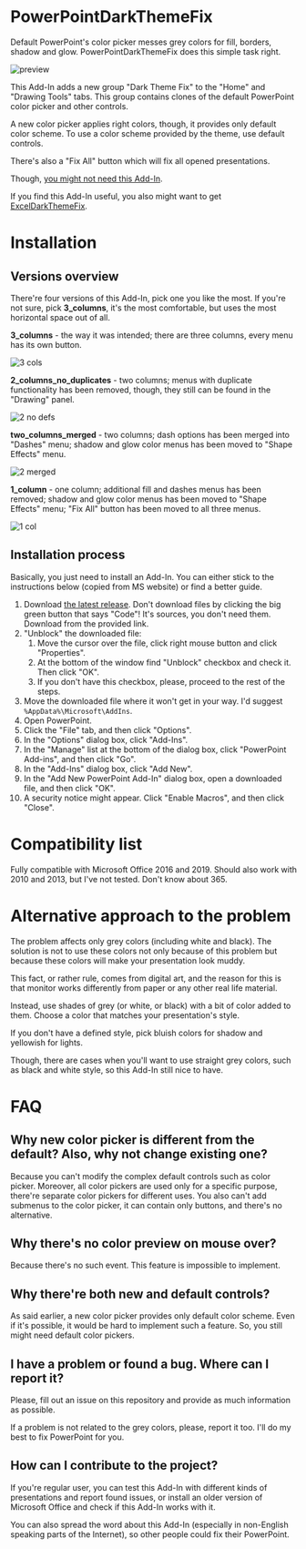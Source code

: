 # PowerPointDarkThemeFix

Default PowerPoint's color picker messes grey colors for fill, borders, shadow and glow. PowerPointDarkThemeFix does this simple task right.

![preview](https://user-images.githubusercontent.com/34414488/127713963-fd0b2e00-a898-4dc9-b4ff-210e53e69aa2.png)

This Add-In adds a new group "Dark Theme Fix" to the "Home" and "Drawing Tools" tabs. This group contains clones of the default PowerPoint color picker and other controls.

A new color picker applies right colors, though, it provides only default color scheme. To use a color scheme provided by the theme, use default controls.

There's also a "Fix All" button which will fix all opened presentations.

Though, [you might not need this Add-In](#alternative-approach-to-the-problem).

If you find this Add-In useful, you also might want to get [ExcelDarkThemeFix](https://github.com/matafokka/ExcelDarkThemeFix).

# Installation

## Versions overview

There're four versions of this Add-In, pick one you like the most. If you're not sure, pick **3_columns**, it's the most comfortable, but uses the most horizontal space out of all.

**3_columns** - the way it was intended; there are three columns, every menu has its own button.

![3 cols](https://user-images.githubusercontent.com/34414488/127712015-765a4b80-64c2-4a74-9703-f339294b693a.png)

**2_columns_no_duplicates** - two columns; menus with duplicate functionality has been removed, though, they still can be found in the "Drawing" panel.

![2 no defs](https://user-images.githubusercontent.com/34414488/127712013-36589127-b07e-4900-9650-c71075178b37.png)

**two_columns_merged** - two columns; dash options has been merged into "Dashes" menu; shadow and glow color menus has been moved to "Shape Effects" menu.

![2 merged](https://user-images.githubusercontent.com/34414488/127712011-c6c05d23-0d0a-46e0-8a46-cfc098b2c160.png)

**1_column** - one column; additional fill and dashes menus has been removed; shadow and glow color menus has been moved to "Shape Effects" menu; "Fix All" button has been moved to all three menus.

![1 col](https://user-images.githubusercontent.com/34414488/127712006-50d0838a-0006-4b79-8557-8211c04d47aa.png)

## Installation process

Basically, you just need to install an Add-In. You can either stick to the instructions below (copied from MS website) or find a better guide.

1. Download [the latest release](https://github.com/matafokka/PowerPointDarkThemeFix/releases/latest). Don't download files by clicking the big green button that says "Code"! It's sources, you don't need them. Download from the provided link.
1. "Unblock" the downloaded file:
    1. Move the cursor over the file, click right mouse button and click "Properties".
    1. At the bottom of the window find "Unblock" checkbox and check it. Then click "OK".
    1. If you don't have this checkbox, please, proceed to the rest of the steps.
1. Move the downloaded file where it won't get in your way. I'd suggest `%AppData%\Microsoft\AddIns`.
1. Open PowerPoint.
1. Click the "File" tab, and then click "Options".
1. In the "Options" dialog box, click "Add-Ins".
1. In the "Manage" list at the bottom of the dialog box, click "PowerPoint Add-ins", and then click "Go".
1. In the "Add-Ins" dialog box, click "Add New".
1. In the "Add New PowerPoint Add-In" dialog box, open a downloaded file, and then click "OK".
1. A security notice might appear. Click "Enable Macros", and then click "Close".

# Compatibility list

Fully compatible with Microsoft Office 2016 and 2019. Should also work with 2010 and 2013, but I've not tested. Don't know about 365.

# Alternative approach to the problem

The problem affects only grey colors (including white and black). The solution is not to use these colors not only because of this problem but because these colors will make your presentation look muddy.

This fact, or rather rule, comes from digital art, and the reason for this is that monitor works differently from paper or any other real life material.

Instead, use shades of grey (or white, or black) with a bit of color added to them. Choose a color that matches your presentation's style.

If you don't have a defined style, pick bluish colors for shadow and yellowish for lights.

Though, there are cases when you'll want to use straight grey colors, such as black and white style, so this Add-In still nice to have.

# FAQ

## Why new color picker is different from the default? Also, why not change existing one?

Because you can't modify the complex default controls such as color picker. Moreover, all color pickers are used only for a specific purpose, there're separate color pickers for different uses. You also can't add submenus to the color picker, it can contain only buttons, and there's no alternative.

## Why there's no color preview on mouse over?

Because there's no such event. This feature is impossible to implement.

## Why there're both new and default controls?

As said earlier, a new color picker provides only default color scheme. Even if it's possible, it would be hard to implement such a feature. So, you still might need default color pickers.

## I have a problem or found a bug. Where can I report it?

Please, fill out an issue on this repository and provide as much information as possible.

If a problem is not related to the grey colors, please, report it too. I'll do my best to fix PowerPoint for you.

## How can I contribute to the project?

If you're regular user, you can test this Add-In with different kinds of presentations and report found issues, or install an older version of Microsoft Office and check if this Add-In works with it.

You can also spread the word about this Add-In (especially in non-English speaking parts of the Internet), so other people could fix their PowerPoint.
